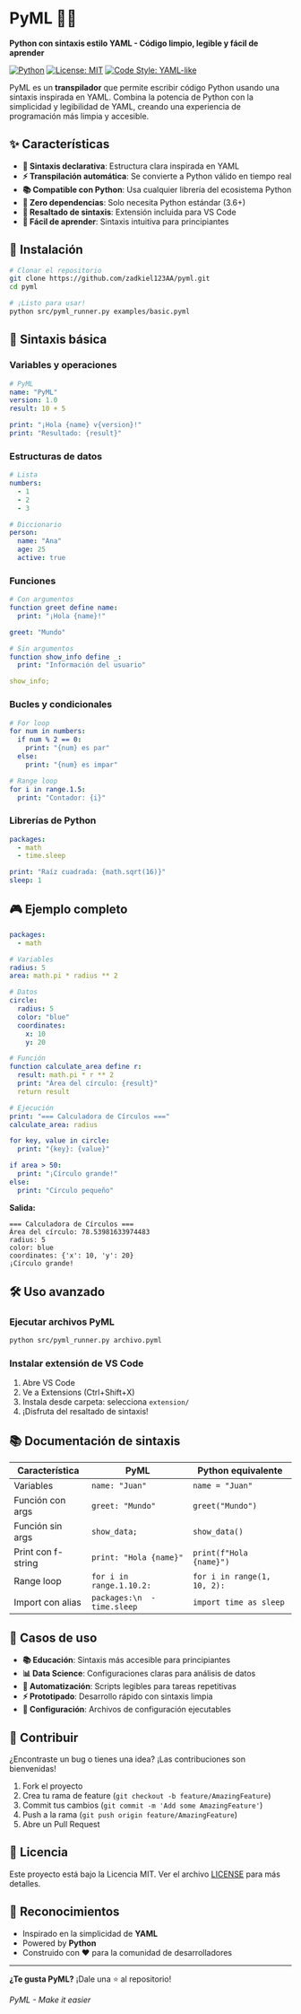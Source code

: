 # PyML 🐍✨

**Python con sintaxis estilo YAML - Código limpio, legible y fácil de aprender**

[![Python](https://img.shields.io/badge/python-3.6+-blue.svg)](https://python.org)
[![License: MIT](https://img.shields.io/badge/License-MIT-yellow.svg)](https://opensource.org/licenses/MIT)
[![Code Style: YAML-like](https://img.shields.io/badge/syntax-YAML--like-green.svg)](https://yaml.org/)

PyML es un **transpilador** que permite escribir código Python usando una sintaxis inspirada en YAML. Combina la potencia de Python con la simplicidad y legibilidad de YAML, creando una experiencia de programación más limpia y accesible.

## ✨ Características

- **🎯 Sintaxis declarativa**: Estructura clara inspirada en YAML
- **⚡ Transpilación automática**: Se convierte a Python válido en tiempo real
- **📚 Compatible con Python**: Usa cualquier librería del ecosistema Python
- **🔧 Zero dependencias**: Solo necesita Python estándar (3.6+)
- **🎨 Resaltado de sintaxis**: Extensión incluida para VS Code
- **📖 Fácil de aprender**: Sintaxis intuitiva para principiantes

## 🚀 Instalación

```bash
# Clonar el repositorio
git clone https://github.com/zadkiel123AA/pyml.git
cd pyml

# ¡Listo para usar!
python src/pyml_runner.py examples/basic.pyml
```

## 📝 Sintaxis básica

### Variables y operaciones
```yaml
# PyML
name: "PyML"
version: 1.0
result: 10 + 5

print: "¡Hola {name} v{version}!"
print: "Resultado: {result}"
```

### Estructuras de datos
```yaml
# Lista
numbers:
  - 1
  - 2
  - 3

# Diccionario
person:
  name: "Ana"
  age: 25
  active: true
```

### Funciones
```yaml
# Con argumentos
function greet define name:
  print: "¡Hola {name}!"

greet: "Mundo"

# Sin argumentos
function show_info define _:
  print: "Información del usuario"

show_info;
```

### Bucles y condicionales
```yaml
# For loop
for num in numbers:
  if num % 2 == 0:
    print: "{num} es par"
  else:
    print: "{num} es impar"

# Range loop
for i in range.1.5:
  print: "Contador: {i}"
```

### Librerías de Python
```yaml
packages:
  - math
  - time.sleep

print: "Raíz cuadrada: {math.sqrt(16)}"
sleep: 1
```

## 🎮 Ejemplo completo

```yaml
packages:
  - math

# Variables
radius: 5
area: math.pi * radius ** 2

# Datos
circle:
  radius: 5
  color: "blue"
  coordinates:
    x: 10
    y: 20

# Función
function calculate_area define r:
  result: math.pi * r ** 2
  print: "Área del círculo: {result}"
  return result

# Ejecución
print: "=== Calculadora de Círculos ==="
calculate_area: radius

for key, value in circle:
  print: "{key}: {value}"

if area > 50:
  print: "¡Círculo grande!"
else:
  print: "Círculo pequeño"
```

**Salida:**
```
=== Calculadora de Círculos ===
Área del círculo: 78.53981633974483
radius: 5
color: blue
coordinates: {'x': 10, 'y': 20}
¡Círculo grande!
```

## 🛠️ Uso avanzado

### Ejecutar archivos PyML
```bash
python src/pyml_runner.py archivo.pyml
```

### Instalar extensión de VS Code
1. Abre VS Code
2. Ve a Extensions (Ctrl+Shift+X)
3. Instala desde carpeta: selecciona `extension/`
4. ¡Disfruta del resaltado de sintaxis!

## 📚 Documentación de sintaxis

| Característica | PyML | Python equivalente |
|---|---|---|
| Variables | `name: "Juan"` | `name = "Juan"` |
| Función con args | `greet: "Mundo"` | `greet("Mundo")` |
| Función sin args | `show_data;` | `show_data()` |
| Print con f-string | `print: "Hola {name}"` | `print(f"Hola {name}")` |
| Range loop | `for i in range.1.10.2:` | `for i in range(1, 10, 2):` |
| Import con alias | `packages:\n  - time.sleep` | `import time as sleep` |

## 🎯 Casos de uso

- **📚 Educación**: Sintaxis más accesible para principiantes
- **📊 Data Science**: Configuraciones claras para análisis de datos
- **🤖 Automatización**: Scripts legibles para tareas repetitivas
- **⚡ Prototipado**: Desarrollo rápido con sintaxis limpia
- **📝 Configuración**: Archivos de configuración ejecutables

## 🤝 Contribuir

¿Encontraste un bug o tienes una idea? ¡Las contribuciones son bienvenidas!

1. Fork el proyecto
2. Crea tu rama de feature (`git checkout -b feature/AmazingFeature`)
3. Commit tus cambios (`git commit -m 'Add some AmazingFeature'`)
4. Push a la rama (`git push origin feature/AmazingFeature`)
5. Abre un Pull Request

## 📄 Licencia

Este proyecto está bajo la Licencia MIT. Ver el archivo [LICENSE](LICENSE) para más detalles.

## 🙏 Reconocimientos

- Inspirado en la simplicidad de **YAML**
- Powered by **Python**
- Construido con ❤️ para la comunidad de desarrolladores

---

**¿Te gusta PyML?** ¡Dale una ⭐ al repositorio!

*PyML - Make it easier*

